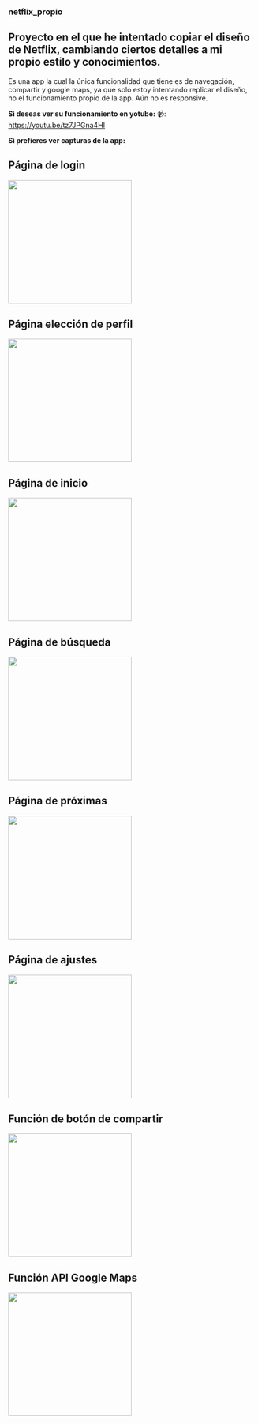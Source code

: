 ### netflix_propio

## Proyecto en el que he intentado copiar el diseño de Netflix, cambiando ciertos detalles a mi propio estilo y conocimientos.

Es una app la cual la única funcionalidad que tiene es de navegación, compartir y google maps, ya que solo estoy intentando replicar el diseño, no el funcionamiento propio de la app.
Aún no es responsive.


**Si deseas ver su funcionamiento en yotube:**
📹: https://youtu.be/tz7JPGna4HI


**Si prefieres ver capturas de la app:**

## Página de login

<img src="screenshots/Screenshot_1644522008.png" width="250" >

## Página elección de perfil

<img src="screenshots/Screenshot_1644522047.png" width="250">

## Página de inicio

<img src="screenshots/Screenshot_1644522067.png" width="250">
  

## Página de búsqueda

<img src="screenshots/Screenshot_1644522081.png" width="250">

## Página de próximas

<img src="screenshots/Screenshot_1644522102.png" width="250">

## Página de ajustes

<img src="screenshots/Screenshot_1644522115.png" width="250">

## Función de botón de compartir

<img src="screenshots/Captura de pantalla 2022-02-10 a las 22.46.47.png" width="250">

## Función API Google Maps

<img src="screenshots/Captura de pantalla 2022-02-10 a las 22.47.18.png" width="250">




